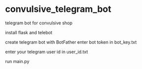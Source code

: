 # convulsive_telegram_bot
telegram bot for convulsive shop

install flask and telebot

create telegram bot with BotFather
enter bot token in bot_key.txt

enter your telegram user id in user_id.txt

run main.py
